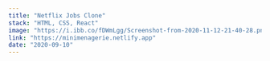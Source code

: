 ```yaml
---
title: "Netflix Jobs Clone"
stack: "HTML, CSS, React"
image: "https://i.ibb.co/fDWmLgg/Screenshot-from-2020-11-12-21-40-28.png"
link: "https://minimenagerie.netlify.app"
date: "2020-09-10"
---
```

